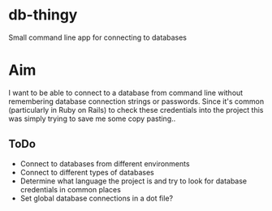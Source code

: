 # db-thingy
Small command line app for connecting to databases

# Aim

I want to be able to connect to a database from command line without remembering database connection strings or passwords.
Since it's common (particularly in Ruby on Rails) to check these credentials into the project this was simply trying to save me some copy pasting..


## ToDo

- Connect to databases from different environments
- Connect to different types of databases
- Determine what language the project is and try to look for database credentials in common places
- Set global database connections in a dot file?

